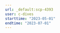 ```yaml
---
url: _default:scp-4393
user: c-dives
starttime: "2023-05-01"
endtime: "2023-07-01"
---
```

<reserve />